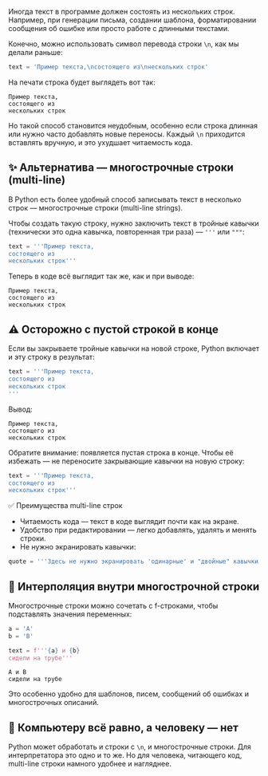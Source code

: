 Иногда текст в программе должен состоять из нескольких строк. Например, при генерации письма, создании шаблона, форматировании сообщения об ошибке или просто работе с длинными текстами.

Конечно, можно использовать символ перевода строки `\n`, как мы делали раньше:

```python
text = 'Пример текста,\nсостоящего из\nнескольких строк'
```

На печати строка будет выглядеть вот так:

```text
Пример текста,
состоящего из
нескольких строк
```

Но такой способ становится неудобным, особенно если строка длинная или нужно часто добавлять новые переносы. Каждый `\n` приходится вставлять вручную, и это ухудшает читаемость кода.

## ✨ Альтернатива — многострочные строки (multi-line)

В Python есть более удобный способ записывать текст в несколько строк — многострочные строки (multi-line strings).

Чтобы создать такую строку, нужно заключить текст в тройные кавычки (технически это одна кавычка, повторенная три раза) — `'''` или `"""`:

```python
text = '''Пример текста,
состоящего из
нескольких строк'''
```

Теперь в коде всё выглядит так же, как и при выводе:

```text
Пример текста,
состоящего из
нескольких строк
```

## ⚠️ Осторожно с пустой строкой в конце

Если вы закрываете тройные кавычки на новой строке, Python включает и эту строку в результат:

```python
text = '''Пример текста,
состоящего из
нескольких строк
'''
```

Вывод:

```text
Пример текста,
состоящего из
нескольких строк

```

Обратите внимание: появляется пустая строка в конце. Чтобы её избежать — не переносите закрывающие кавычки на новую строку:

```python
text = '''Пример текста,
состоящего из
нескольких строк'''
```

✅ Преимущества multi-line строк

- Читаемость кода — текст в коде выглядит почти как на экране.
- Удобство при редактировании — легко добавлять, удалять и менять строки.
- Не нужно экранировать кавычки:

```python
quote = '''Здесь не нужно экранировать 'одинарные' и "двойные" кавычки'''
```

## 🔀 Интерполяция внутри многострочной строки

Многострочные строки можно сочетать с f-строками, чтобы подставлять значения переменных:

```python
a = 'А'
b = 'B'

text = f'''{a} и {b}
сидели на трубе'''
```

```text
А и B
сидели на трубе
```

Это особенно удобно для шаблонов, писем, сообщений об ошибках и многострочных описаний.

## 🤖 Компьютеру всё равно, а человеку — нет

Python может обработать и строки с `\n`, и многострочные строки. Для интерпретатора это одно и то же. Но для человека, читающего код, multi-line строки намного удобнее и нагляднее.
